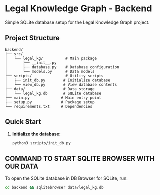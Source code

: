 # Legal Knowledge Graph - Backend

Simple SQLite database setup for the Legal Knowledge Graph project.

## Project Structure

```
backend/
├── src/
│   └── legal_kg/          # Main package
│       ├── __init__.py
│       ├── database.py    # Database configuration
│       └── models.py      # Data models
├── scripts/               # Utility scripts
│   ├── init_db.py        # Initialize database
│   └── view_db.py        # View database contents
├── data/                 # Data storage
│   └── legal_kg.db       # SQLite database
├── main.py              # Main entry point
├── setup.py             # Package setup
└── requirements.txt     # Dependencies
```

## Quick Start

1. **Initialize the database:**
   ```bash
   python3 scripts/init_db.py
   ```

## COMMAND TO START SQLITE BROWSER WITH OUR DATA

To open the SQLite database in DB Browser for SQLite, run:

```bash
cd backend && sqlitebrowser data/legal_kg.db
```


